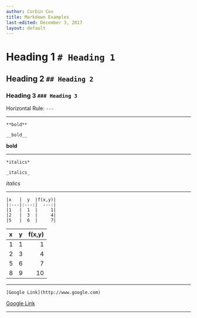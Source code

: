 ```yaml
---
author: Corbin Cox
title: Markdown Examples
last-edited: December 3, 2017
layout: default
---
```


# Heading 1 `# Heading 1`

## Heading 2 `## Heading 2`

### Heading 3 `### Heading 3`

Horizontal Rule: `---`

---

``**bold**``

`__bold__`

__bold__

------

`*italics*`

`_italics_`

*italics*

------



```
|x   |  y  |f(x,y)|
|:---|:---:|  ---:|
|1   |  1  |     1|
|2   |  3  |     4|
|5   |  6  |     7|
```



| x    |  y   | f(x,y) |
| :--- | :--: | -----: |
| 1    |  1   |      1 |
| 2    |  3   |      4 |
| 5    |  6   |      7 |
| 8    |  9   |     10 |

---

`[Google Link](http://www.google.com)`

[Google Link](http://www.google.com)

---
